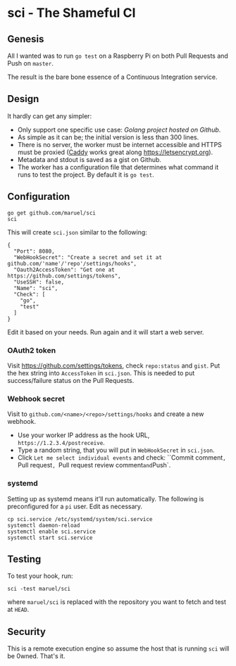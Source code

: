 # sci - The Shameful CI

## Genesis

All I wanted was to run `go test` on a Raspberry Pi on both Pull Requests and
Push on `master`.

The result is the bare bone essence of a Continuous Integration service.


## Design

It hardly can get any simpler:

- Only support one specific use case: *Golang project hosted on Github*.
- As simple as it can be; the initial version is less than 300 lines.
- There is no server, the worker must be internet accessible and HTTPS must be
  proxied ([Caddy](https://caddyserver.com/) works great along
  https://letsencrypt.org).
- Metadata and stdout is saved as a gist on Github.
- The worker has a configuration file that determines what command it runs to
  test the project. By default it is `go test`.


## Configuration

```
go get github.com/maruel/sci
sci
```

This  will create `sci.json` similar to the following:

```
{
  "Port": 8080,
  "WebHookSecret": "Create a secret and set it at github.com/'name'/'repo'/settings/hooks",
  "Oauth2AccessToken": "Get one at https://github.com/settings/tokens",
  "UseSSH": false,
  "Name": "sci",
  "Check": [
    "go",
    "test"
  ]
}
```

Edit it based on your needs. Run again and it will start a web server.


### OAuth2 token

Visit https://github.com/settings/tokens, check `repo:status` and `gist`. Put
the hex string into `AccessToken` in `sci.json`. This is needed to put
success/failure status on the Pull Requests.


### Webhook secret

Visit to `github.com/<name>/<repo>/settings/hooks` and create a new webhook.

- Use your worker IP address as the hook URL, `https://1.2.3.4/postreceive`.
- Type a random string, that you will put in `WebHookSecret` in `sci.json`.
- Click `Let me select individual events` and check: ``Commit comment`, `Pull
  request`, `Pull request review comment` and `Push`.


### systemd

Setting up as systemd means it'll run automatically. The following is
preconfigured for a `pi` user. Edit as necessary.

```
cp sci.service /etc/systemd/system/sci.service
systemctl daemon-reload
systemctl enable sci.service
systemctl start sci.service
```


## Testing

To test your hook, run:

```
sci -test maruel/sci
```

where `maruel/sci` is replaced with the repository you want to fetch and test at
`HEAD`.


## Security

This is a remote execution engine so assume the host that is running `sci` will
be 0wned. That's it.
